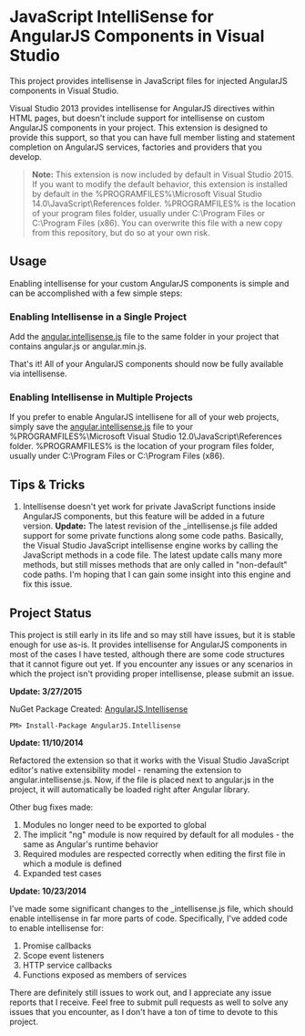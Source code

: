 JavaScript IntelliSense for AngularJS Components in Visual Studio
===================================

This project provides intellisense in JavaScript files for injected AngularJS components in Visual Studio.

Visual Studio 2013 provides intellisense for AngularJS directives within HTML pages, but doesn't include support for intellisense on custom AngularJS components in your project. This extension is designed to provide this support, so that you can have full member listing and statement completion on AngularJS services, factories and providers that you develop.

>**Note:** This extension is now included by default in Visual Studio 2015. If you want to modify the default behavior, this extension is installed by default in the %PROGRAMFILES%\Microsoft Visual Studio 14.0\JavaScript\References folder. %PROGRAMFILES% is the location of your program files folder, usually under C:\Program Files or C:\Program Files (x86). You can overwrite this file with a new copy from this repository, but do so at your own risk.

## Usage

Enabling intellisense for your custom AngularJS components is simple and can be accomplished with a few simple steps:

### Enabling Intellisense in a Single Project

Add the [angular.intellisense.js](https://raw.github.com/jmbledsoe/angularjs-visualstudio-intellisense/master/src/Scripts/angular.intellisense.js) file to the same folder in your project that contains angular.js or angular.min.js.

That's it! All of your AngularJS components should now be fully available via intellisense.

### Enabling Intellisense in Multiple Projects

If you prefer to enable AngularJS intellisene for all of your web projects, simply save the [angular.intellisense.js](https://raw.github.com/jmbledsoe/angularjs-visualstudio-intellisense/master/src/Scripts/angular.intellisense.js) file to your %PROGRAMFILES%\Microsoft Visual Studio 12.0\JavaScript\References folder. %PROGRAMFILES% is the location of your program files folder, usually under C:\Program Files or C:\Program Files (x86).

## Tips & Tricks

1. Intellisense doesn't yet work for private JavaScript functions inside AngularJS components, but this feature will be added in a future version. **Update:** The latest revision of the _intellisense.js file added support for some private functions along some code paths. Basically, the Visual Studio JavaScript intellisense engine works by calling the JavaScript methods in a code file. The latest update calls many more methods, but still misses methods that are only called in "non-default" code paths. I'm hoping that I can gain some insight into this engine and fix this issue.

## Project Status

This project is still early in its life and so may still have issues, but it is stable enough for use as-is. It provides intellisense for AngularJS components in most of the cases I have tested, although there are some code structures that it cannot figure out yet. If you encounter any issues or any scenarios in which the project isn't providing proper intellisense, please submit an issue.

**Update: 3/27/2015**

NuGet Package Created:  [AngularJS.Intellisense](https://www.nuget.org/packages/AngularJS.Intellisense/)

~~~
PM> Install-Package AngularJS.Intellisense

~~~



**Update: 11/10/2014**

Refactored the extension so that it works with the Visual Studio JavaScript editor's native extensibility model - renaming the extension to angular.intellisense.js. Now, if the file is placed next to angular.js in the project, it will automatically be loaded right after Angular library.

Other bug fixes made:

1. Modules no longer need to be exported to global
2. The implicit "ng" module is now required by default for all modules - the same as Angular's runtime behavior
3. Required modules are respected correctly when editing the first file in which a module is defined
4. Expanded test cases

**Update: 10/23/2014**

I've made some significant changes to the _intellisense.js file, which should enable intellisense in far more parts of code. Specifically, I've added code to enable intellisense for:

1. Promise callbacks
2. Scope event listeners
3. HTTP service callbacks
4. Functions exposed as members of services

There are definitely still issues to work out, and I appreciate any issue reports that I receive. Feel free to submit pull requests as well to solve any issues that you encounter, as I don't have a ton of time to devote to this project.
